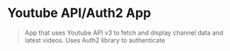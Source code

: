 # Youtube API/Auth2 App

> App that uses Youtube API v3 to fetch and display channel data and latest videos. Uses Auth2 library to authenticate